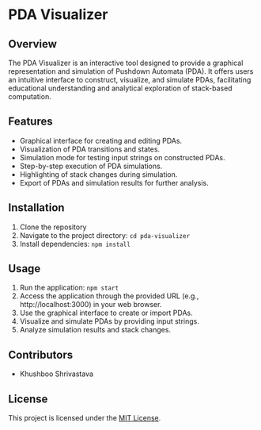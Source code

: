 # PDA Visualizer

## Overview
The PDA Visualizer is an interactive tool designed to provide a graphical representation and simulation of Pushdown Automata (PDA). It offers users an intuitive interface to construct, visualize, and simulate PDAs, facilitating educational understanding and analytical exploration of stack-based computation.

## Features
- Graphical interface for creating and editing PDAs.
- Visualization of PDA transitions and states.
- Simulation mode for testing input strings on constructed PDAs.
- Step-by-step execution of PDA simulations.
- Highlighting of stack changes during simulation.
- Export of PDAs and simulation results for further analysis.

## Installation
1. Clone the repository
2. Navigate to the project directory: `cd pda-visualizer`
3. Install dependencies: `npm install`

## Usage
1. Run the application: `npm start`
2. Access the application through the provided URL (e.g., http://localhost:3000) in your web browser.
3. Use the graphical interface to create or import PDAs.
4. Visualize and simulate PDAs by providing input strings.
5. Analyze simulation results and stack changes.

Contributors
------------

- Khushboo Shrivastava

License
-------

This project is licensed under the [MIT License](LICENSE).
